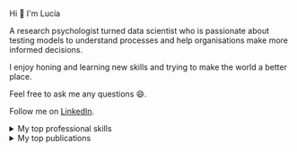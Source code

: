 ### <!--Hi there 👋-->
 Hi 👋 I'm Lucía
 
 A research psychologist turned data scientist who is passionate about testing models to understand processes and help organisations make more informed decisions. 
 
 I enjoy honing and learning new skills and trying to make the world a better place.     
 
 Feel free to ask me any questions 😄.
 
 Follow me on [LinkedIn](https://www.linkedin.com/in/mag-lucía-alvarez-nuñez/).    
                                                                   
<details>
<summary>My top professional skills</summary>

| Rank | Skills    |
|-----:|-----------|
|     1| Python    |
|     2| SQL       |
|     3| SPSS      |
|     4| Tableau   | 
|     5| MPLUS     |
|     6| R         |

</details>

<details>
<summary>My top publications</summary>

| Rank | Publications |
|-----:|-----------|
|     1| [Behavioural Problems in a Nationally Representative Sample of Uruguay. Characterisation of Latent Profiles ](https://pubmed.ncbi.nlm.nih.gov/32537665/) |
|     2| [Spanish version of need for cognition scale ](https://link.springer.com/article/10.1007/s12144-022-02739-2 )    |
|     3| [Incidencias socioeconómicas en el desarrollo emocional](https://blogs.iadb.org/desarrollo-infantil/es/incidencias-socioeconomicas-en-el-desarrollo-emocional/)    |
|     4| [Role of parenting practices, mother`s personality and depressive symptoms in early child development](https://www.sciencedirect.com/science/article/pii/S0163638322000157#:~:text=Maternal%20personality%20and%20depressive%20symptomatology%20was%20associated%20with%20parenting%20practices.&text=Maternal%20openness%2C%20was%20associated%20with%20child%20development%20because%20of%20parenting%20practices.&text=Maternal%20depressive%20symptomatology%20was%20associated%20both%20directly%20and%20indirectly%20with%20socioemotional%20development. )    |
|     5| [Developmental disparities based on socioeconomic status and sex ](https://www.tandfonline.com/doi/abs/10.1080/03004430.2021.1946528?journalCode=gecd20 )    |
|     6| [Time Attitude Profiles and Health-Related Behaviors ](https://pubmed.ncbi.nlm.nih.gov/33213606/)       |
|     7| [Psychometric properties of the ASQ-3 in a nationally representative sample of Uruguay ](https://pubmed.ncbi.nlm.nih.gov/33839477/)       |
|     8| [Psychometric properties ofthe Spanish version ofthe Ages & Stages Questionnaires ](https://pubmed.ncbi.nlm.nih.gov/32829239/)      |
 
 

</details>
<!--
**luciaalvarezuy/luciaalvarezuy** is a ✨ _special_ ✨ repository because its `README.md` (this file) appears on your GitHub profile.

Here are some ideas to get you started:

- 🔭 I’m currently working on ...
- 🌱 I’m currently learning ...
- 👯 I’m looking to collaborate on ...
- 🤔 I’m looking for help with ...
- 💬 Ask me about ...
- 📫 How to reach me: ...
- 😄 Pronouns: ...
- ⚡ Fun fact: ...
-->
